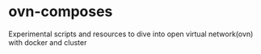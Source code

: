 # ovn-composes
Experimental scripts and resources to dive into open virtual network(ovn) with docker and cluster 
